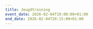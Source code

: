 ```yaml
---
title: Jeugdtraining
event_date: 2026-02-04T19:00:00+01:00
end_date: 2026-02-04T20:15:00+01:00
---
```

